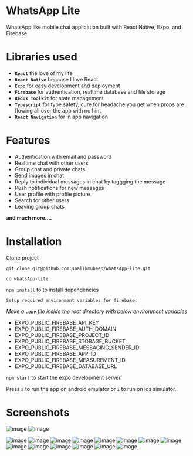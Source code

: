 # WhatsApp Lite

WhatsApp like mobile chat application built with React Native, Expo, and Firebase.

# Libraries used

-   **`React`** the love of my life
-   **`React Native`** because I love React
-   **`Expo`** for easy development and deployment
-   **`Firebase`** for authentication, realtime database and file storage
-   **`Redux Toolkit`** for state management
-   **`Typescript`** for type safety, cure for headache you get when props are flowing all over the app with no hint
-   **`React Navigation`** for in app navigation

# Features

-   Authentication with email and password
-   Realtime chat with other users
-   Group chat and private chats
-   Send images in chat
-   Reply to individual messages in chat by taggging the message
-   Push notifications for new messages
-   User profile with profile picture
-   Search for other users
-   Leaving group chats

**and much more....**

# Installation

Clone project

```
git clone git@github.com:saalikmubeen/whatsApp-lite.git
```

```
cd whatsApp-lite
```

`npm install` to to install dependencies

`Setup required environment variables for firebase:`

_Make a **`.env`** file inside the root directory with below environment variables_

-   EXPO_PUBLIC_FIREBASE_API_KEY
-   EXPO_PUBLIC_FIREBASE_AUTH_DOMAIN
-   EXPO_PUBLIC_FIREBASE_PROJECT_ID
-   EXPO_PUBLIC_FIREBASE_STORAGE_BUCKET
-   EXPO_PUBLIC_FIREBASE_MESSAGING_SENDER_ID
-   EXPO_PUBLIC_FIREBASE_APP_ID
-   EXPO_PUBLIC_FIREBASE_MEASUREMENT_ID
-   EXPO_PUBLIC_FIREBASE_DATABASE_URL

`npm start` to start the expo development server.

Press `a` to run the app on android emulator or `i` to run on ios simulator.

# Screenshots

![image](https://github.com/saalikmubeen/whatsApp-lite/blob/main/screenshots/01.screenshot.png?raw=true)
![image](./screenshots/02.screenshot.png)

![image](/screenshots/03.screenshot.png)
![image](./screenshots/04.screenshot.png)
![image](./screenshots/05.screenshot.png)
![image](./screenshots/06.screenshot.png)
![image](./screenshots/07.screenshot.png)
![image](./screenshots/08.screenshot.png)
![image](./screenshots/09.screenshot.png)
![image](./screenshots/10.screenshot.png)
![image](./screenshots/11.screenshot.png)
![image](./screenshots/12.screenshot.png)
![image](./screenshots/13.screenshot.png)
![image](./screenshots/14.screenshot.png)
![image](./screenshots/15.screenshot.png)
![image](./screenshots/16.screenshot.png)

